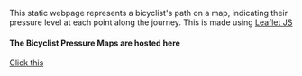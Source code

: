This static webpage represents a bicyclist's path on a map, indicating their pressure level at each point along the journey. This is made using [Leaflet JS](https://leafletjs.com/)

<!--![Static Badge](https://img.shields.io/badge/:badgeContent?label=Pressure%20Level%3A%201&color=%23FF6666)
![Static Badge](https://img.shields.io/badge/:badgeContent?label=Pressure%20Level%3A%202&color=%23FF3333)
![Static Badge](https://img.shields.io/badge/:badgeContent?label=Pressure%20Level%3A%203&color=%23FF0000)-->

#### The Bicyclist Pressure Maps are hosted here
[Click this](https://supersjgk.github.io/pressure-heatmap/)
